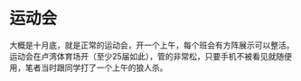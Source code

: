 # 运动会
大概是十月底，就是正常的运动会，开一个上午，每个班会有方阵展示可以整活。
运动会在卢湾体育场开（至少25届如此），管的非常松，只要手机不被看见就随便用，笔者当时跟同学打了一个上午的狼人杀。
